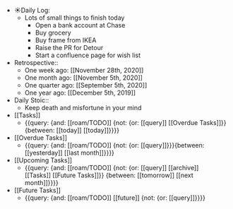 - ☀️Daily Log:
    - Lots of small things to finish today
        - Open a bank account at Chase
        - Buy grocery
        - Buy frame from IKEA
        - Raise the PR for Detour
        - Start a confluence page for wish list
- Retrospective::
    - One week ago: [[November 28th, 2020]]
    - One month ago: [[November 5th, 2020]]
    - One quarter ago: [[September 5th, 2020]]
    - One year ago: [[December 5th, 2019]]
- Daily Stoic::
    - Keep death and misfortune in your mind
- [[Tasks]]
    - {{query: {and: [[roam/TODO]] {not: {or: [[query]] [[Overdue Tasks]]}} {between: [[today]] [[today]]}}}}
- [[Overdue Tasks]]
    - {{query: {and: [[roam/TODO]] {not: {or: [[query]]}}}{between: [[yesterday]] [[last month]]}}}}
- [[Upcoming Tasks]]
    - {{query: {and: [[roam/TODO]] {not: {or: [[query]] [[archive]] [[Tasks]] [[Future Tasks]]}} {between: [[tomorrow]] [[next month]]}}}}
- [[Future Tasks]]
    - {{query: {and: [[roam/TODO]] [[future]] {not: {or: [[query]]}}}}
